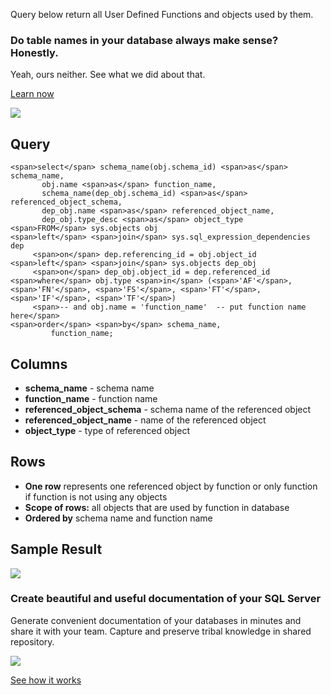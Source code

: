 Query below return all User Defined Functions and objects used by them.

### Do table names in your database always make sense? Honestly.

Yeah, ours neither. See what we did about that.

[Learn now](https://dataedo.com/blog/confused-when-trying-to-work-with-databases?cta=kb-query-table-names)

[![](https://dataedo.com/asset/img/markdown/docs/test-article/edca6a29318bb7640068f5c69a5af4ba.png#center)](https://dataedo.com/blog/confused-when-trying-to-work-with-databases?cta=kb-query-table-names)

## Query

```
<span>select</span> schema_name(obj.schema_id) <span>as</span> schema_name,
       obj.name <span>as</span> function_name,
       schema_name(dep_obj.schema_id) <span>as</span> referenced_object_schema,
       dep_obj.name <span>as</span> referenced_object_name,
       dep_obj.type_desc <span>as</span> object_type
<span>FROM</span> sys.objects obj
<span>left</span> <span>join</span> sys.sql_expression_dependencies dep
     <span>on</span> dep.referencing_id = obj.object_id
<span>left</span> <span>join</span> sys.objects dep_obj
     <span>on</span> dep_obj.object_id = dep.referenced_id
<span>where</span> obj.type <span>in</span> (<span>'AF'</span>, <span>'FN'</span>, <span>'FS'</span>, <span>'FT'</span>, <span>'IF'</span>, <span>'TF'</span>)
     <span>-- and obj.name = 'function_name'  -- put function name here</span>
<span>order</span> <span>by</span> schema_name,
         function_name;
```

## Columns

-   **schema\_name** - schema name
-   **function\_name** - function name
-   **referenced\_object\_schema** - schema name of the referenced object
-   **referenced\_object\_name** - name of the referenced object
-   **object\_type** - type of referenced object

## Rows

-   **One row** represents one referenced object by function or only function if function is not using any objects
-   **Scope of rows:** all objects that are used by function in database
-   **Ordered by** schema name and function name

## Sample Result

![](https://dataedo.com/asset/img/kb/query/sql-server/functions_referenced_objects.png)

### Create beautiful and useful documentation of your SQL Server

Generate convenient documentation of your databases in minutes and share it with your team. Capture and preserve tribal knowledge in shared repository.

[![](https://dataedo.com/asset/img/markdown/docs/test-article/30c11fa4b210f11740f56e85ca8bf9c6.gif)](https://demo.dataedo.com/)

[See how it works](https://demo.dataedo.com/)